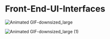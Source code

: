 # Front-End-UI-Interfaces
![Animated GIF-downsized_large](https://user-images.githubusercontent.com/62024355/87222256-fa948b00-c38f-11ea-9e1e-b64eee3c5c5f.gif)


![Animated GIF-downsized_large (1)](https://user-images.githubusercontent.com/62024355/87222504-ab4f5a00-c391-11ea-8caf-8da6c140e35a.gif)
